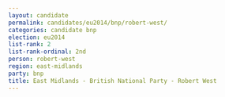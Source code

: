```yaml
---
layout: candidate
permalink: candidates/eu2014/bnp/robert-west/
categories: candidate bnp
election: eu2014
list-rank: 2
list-rank-ordinal: 2nd
person: robert-west
region: east-midlands
party: bnp
title: East Midlands - British National Party - Robert West
---
```

